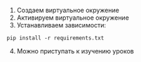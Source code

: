 1. Создаем виртуальное окружение
2. Активируем виртуальное окружение
3. Устанавливаем зависимости:

```
pip install -r requirements.txt
```

4. Можно приступать к изучению уроков